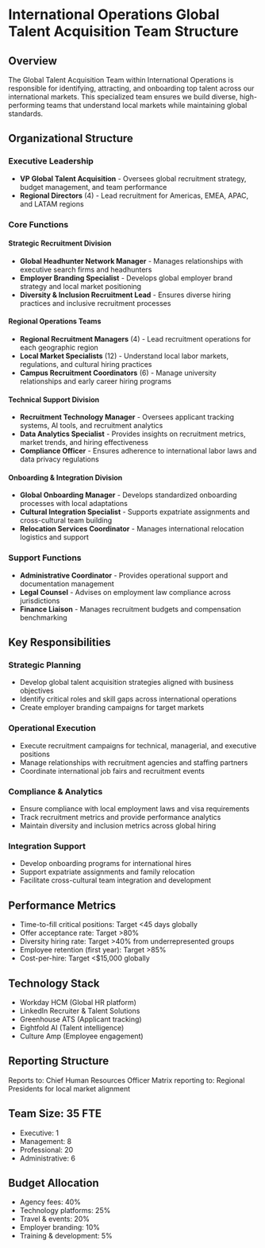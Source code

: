 # International Operations Global Talent Acquisition Team Structure

## Overview
The Global Talent Acquisition Team within International Operations is responsible for identifying, attracting, and onboarding top talent across our international markets. This specialized team ensures we build diverse, high-performing teams that understand local markets while maintaining global standards.

## Organizational Structure

### Executive Leadership
- **VP Global Talent Acquisition** - Oversees global recruitment strategy, budget management, and team performance
- **Regional Directors** (4) - Lead recruitment for Americas, EMEA, APAC, and LATAM regions

### Core Functions

#### Strategic Recruitment Division
- **Global Headhunter Network Manager** - Manages relationships with executive search firms and headhunters
- **Employer Branding Specialist** - Develops global employer brand strategy and local market positioning
- **Diversity & Inclusion Recruitment Lead** - Ensures diverse hiring practices and inclusive recruitment processes

#### Regional Operations Teams
- **Regional Recruitment Managers** (4) - Lead recruitment operations for each geographic region
- **Local Market Specialists** (12) - Understand local labor markets, regulations, and cultural hiring practices
- **Campus Recruitment Coordinators** (6) - Manage university relationships and early career hiring programs

#### Technical Support Division
- **Recruitment Technology Manager** - Oversees applicant tracking systems, AI tools, and recruitment analytics
- **Data Analytics Specialist** - Provides insights on recruitment metrics, market trends, and hiring effectiveness
- **Compliance Officer** - Ensures adherence to international labor laws and data privacy regulations

#### Onboarding & Integration Division
- **Global Onboarding Manager** - Develops standardized onboarding processes with local adaptations
- **Cultural Integration Specialist** - Supports expatriate assignments and cross-cultural team building
- **Relocation Services Coordinator** - Manages international relocation logistics and support

### Support Functions
- **Administrative Coordinator** - Provides operational support and documentation management
- **Legal Counsel** - Advises on employment law compliance across jurisdictions
- **Finance Liaison** - Manages recruitment budgets and compensation benchmarking

## Key Responsibilities

### Strategic Planning
- Develop global talent acquisition strategies aligned with business objectives
- Identify critical roles and skill gaps across international operations
- Create employer branding campaigns for target markets

### Operational Execution
- Execute recruitment campaigns for technical, managerial, and executive positions
- Manage relationships with recruitment agencies and staffing partners
- Coordinate international job fairs and recruitment events

### Compliance & Analytics
- Ensure compliance with local employment laws and visa requirements
- Track recruitment metrics and provide performance analytics
- Maintain diversity and inclusion metrics across global hiring

### Integration Support
- Develop onboarding programs for international hires
- Support expatriate assignments and family relocation
- Facilitate cross-cultural team integration and development

## Performance Metrics
- Time-to-fill critical positions: Target <45 days globally
- Offer acceptance rate: Target >80%
- Diversity hiring rate: Target >40% from underrepresented groups
- Employee retention (first year): Target >85%
- Cost-per-hire: Target <$15,000 globally

## Technology Stack
- Workday HCM (Global HR platform)
- LinkedIn Recruiter & Talent Solutions
- Greenhouse ATS (Applicant tracking)
- Eightfold AI (Talent intelligence)
- Culture Amp (Employee engagement)

## Reporting Structure
Reports to: Chief Human Resources Officer
Matrix reporting to: Regional Presidents for local market alignment

## Team Size: 35 FTE
- Executive: 1
- Management: 8
- Professional: 20
- Administrative: 6

## Budget Allocation
- Agency fees: 40%
- Technology platforms: 25%
- Travel & events: 20%
- Employer branding: 10%
- Training & development: 5%
